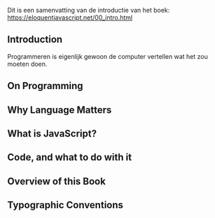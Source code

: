 Dit is een samenvatting van de introductie van het boek: https://eloquentjavascript.net/00_intro.html

## Introduction
Programmeren is eigenlijk gewoon de computer vertellen wat het zou moeten doen.


## On Programming

## Why Language Matters

## What is JavaScript?

## Code, and what to do with it

## Overview of this Book

## Typographic Conventions
